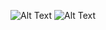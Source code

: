 ![Alt Text](https://user-images.githubusercontent.com/56048647/147860501-f043ee0e-f6e2-4ecb-8f93-f2673ed999f6.gif)
![Alt Text](https://user-images.githubusercontent.com/56048647/147860501-f043ee0e-f6e2-4ecb-8f93-f2673ed999f6.gif)
